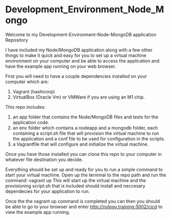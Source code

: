 # Development_Environment_Node_Mongo

Welcome to my Development-Environment-Node-MongoDB application Repository

I have included my Node/MongoDB application along with a few other things to make it quick and easy for 
you to set up a virtual machine environment on your computer and be able to access the application and have the example app running on your web browser.

First you will need to have a couple dependencies installed on your computer which are:
1. Vagrant (hashicorp)
2. VirtualBox (Oracle Vm) or VMWare if you are using an M1 chip.

This repo includes:
1. an app folder that contains the Node/MongoDB files and tests for the application code.
2. an env folder which contains a nodeapp and a mongodb folder, each containing a script.sh file that will provision the virtual machine to run the application
and a conf file to be used for configuration in the scripts.
3. a Vagrantfile that will configure and initialize the virtual machine.

Once you have those installed you can clone this repo to your computer in whatever file destination you decide.

Everything should be set up and ready for you to run a simple command to start your virtual machine. 
Open up the terminal to the repo path and run the command: vagrant up
This will start up the virtual machine and the provisioning script.sh that is included should install and neccesary dependecies for your application to run. 

Once the the vagrant up command is completed you can then you should be able to go to your browser and enter http://nology.training:3002/cicd to view the
example app running.

